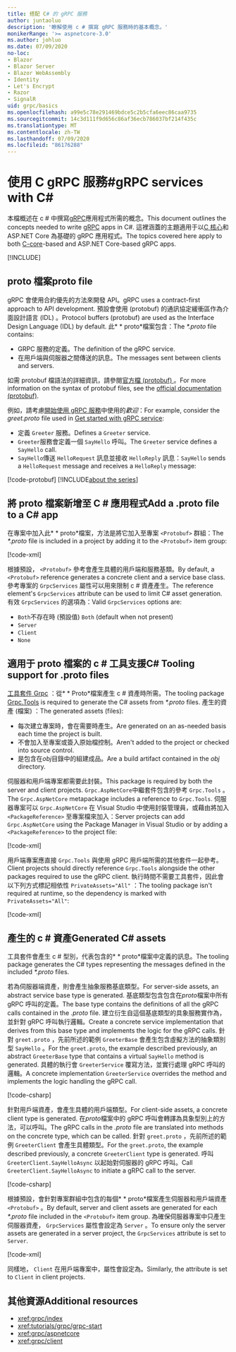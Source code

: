 ```yaml
---
title: 搭配 C# 的 gRPC 服務
author: juntaoluo
description: '瞭解使用 c # 撰寫 gRPC 服務時的基本概念。'
monikerRange: '>= aspnetcore-3.0'
ms.author: johluo
ms.date: 07/09/2020
no-loc:
- Blazor
- Blazor Server
- Blazor WebAssembly
- Identity
- Let's Encrypt
- Razor
- SignalR
uid: grpc/basics
ms.openlocfilehash: a99e5c78e291469bdce5c2b5cfa6eec86caa9735
ms.sourcegitcommit: 14c3d111f9d656c86af36ecb786037bf214f435c
ms.translationtype: MT
ms.contentlocale: zh-TW
ms.lasthandoff: 07/09/2020
ms.locfileid: "86176288"
---
```

# <a name="grpc-services-with-c"></a><span data-ttu-id="48c56-103">使用 C gRPC 服務\#</span><span class="sxs-lookup"><span data-stu-id="48c56-103">gRPC services with C\#</span></span>

<span data-ttu-id="48c56-104">本檔概述在 c # 中撰寫[gRPC](https://grpc.io/docs/guides/)應用程式所需的概念。</span><span class="sxs-lookup"><span data-stu-id="48c56-104">This document outlines the concepts needed to write [gRPC](https://grpc.io/docs/guides/) apps in C#.</span></span> <span data-ttu-id="48c56-105">這裡涵蓋的主題適用于以[C 核心](https://grpc.io/blog/grpc-stacks)和 ASP.NET Core 為基礎的 gRPC 應用程式。</span><span class="sxs-lookup"><span data-stu-id="48c56-105">The topics covered here apply to both [C-core](https://grpc.io/blog/grpc-stacks)-based and ASP.NET Core-based gRPC apps.</span></span>

[!INCLUDE[](~/includes/gRPCazure.md)]

## <a name="proto-file"></a><span data-ttu-id="48c56-106">proto 檔案</span><span class="sxs-lookup"><span data-stu-id="48c56-106">proto file</span></span>

<span data-ttu-id="48c56-107">gRPC 會使用合約優先的方法來開發 API。</span><span class="sxs-lookup"><span data-stu-id="48c56-107">gRPC uses a contract-first approach to API development.</span></span> <span data-ttu-id="48c56-108">預設會使用 (protobuf) 的通訊協定緩衝區作為介面設計語言 (IDL) 。</span><span class="sxs-lookup"><span data-stu-id="48c56-108">Protocol buffers (protobuf) are used as the Interface Design Language (IDL) by default.</span></span> <span data-ttu-id="48c56-109">此\* \* proto\*檔案包含：</span><span class="sxs-lookup"><span data-stu-id="48c56-109">The *\*.proto* file contains:</span></span>

* <span data-ttu-id="48c56-110">GRPC 服務的定義。</span><span class="sxs-lookup"><span data-stu-id="48c56-110">The definition of the gRPC service.</span></span>
* <span data-ttu-id="48c56-111">在用戶端與伺服器之間傳送的訊息。</span><span class="sxs-lookup"><span data-stu-id="48c56-111">The messages sent between clients and servers.</span></span>

<span data-ttu-id="48c56-112">如需 protobuf 檔語法的詳細資訊，請參閱[官方檔 (protobuf) ](https://developers.google.com/protocol-buffers/docs/proto3)。</span><span class="sxs-lookup"><span data-stu-id="48c56-112">For more information on the syntax of protobuf files, see the [official documentation (protobuf)](https://developers.google.com/protocol-buffers/docs/proto3).</span></span>

<span data-ttu-id="48c56-113">例如，請考慮[開始使用 gRPC 服務](xref:tutorials/grpc/grpc-start)中使用的*歡迎*：</span><span class="sxs-lookup"><span data-stu-id="48c56-113">For example, consider the *greet.proto* file used in [Get started with gRPC service](xref:tutorials/grpc/grpc-start):</span></span>

* <span data-ttu-id="48c56-114">定義 `Greeter` 服務。</span><span class="sxs-lookup"><span data-stu-id="48c56-114">Defines a `Greeter` service.</span></span>
* <span data-ttu-id="48c56-115">`Greeter`服務會定義一個 `SayHello` 呼叫。</span><span class="sxs-lookup"><span data-stu-id="48c56-115">The `Greeter` service defines a `SayHello` call.</span></span>
* <span data-ttu-id="48c56-116">`SayHello`傳送 `HelloRequest` 訊息並接收 `HelloReply` 訊息：</span><span class="sxs-lookup"><span data-stu-id="48c56-116">`SayHello` sends a `HelloRequest` message and receives a `HelloReply` message:</span></span>

[!code-protobuf[](~/tutorials/grpc/grpc-start/sample/GrpcGreeter/Protos/greet.proto)]
[!INCLUDE[about the series](~/includes/code-comments-loc.md)]

## <a name="add-a-proto-file-to-a-c-app"></a><span data-ttu-id="48c56-117">將 proto 檔案新增至 C \# 應用程式</span><span class="sxs-lookup"><span data-stu-id="48c56-117">Add a .proto file to a C\# app</span></span>

<span data-ttu-id="48c56-118">在專案中加入此\* \* proto\*檔案，方法是將它加入至專案 `<Protobuf>` 群組：</span><span class="sxs-lookup"><span data-stu-id="48c56-118">The *\*.proto* file is included in a project by adding it to the `<Protobuf>` item group:</span></span>

[!code-xml[](~/tutorials/grpc/grpc-start/sample/GrpcGreeter/GrpcGreeter.csproj?highlight=2&range=7-9)]

<span data-ttu-id="48c56-119">根據預設， `<Protobuf>` 參考會產生具體的用戶端和服務基類。</span><span class="sxs-lookup"><span data-stu-id="48c56-119">By default, a `<Protobuf>` reference generates a concrete client and a service base class.</span></span> <span data-ttu-id="48c56-120">參考專案的 `GrpcServices` 屬性可以用來限制 c # 資產產生。</span><span class="sxs-lookup"><span data-stu-id="48c56-120">The reference element's `GrpcServices` attribute can be used to limit C# asset generation.</span></span> <span data-ttu-id="48c56-121">有效 `GrpcServices` 的選項為：</span><span class="sxs-lookup"><span data-stu-id="48c56-121">Valid `GrpcServices` options are:</span></span>

* <span data-ttu-id="48c56-122">`Both`不存在時 (預設值) </span><span class="sxs-lookup"><span data-stu-id="48c56-122">`Both` (default when not present)</span></span>
* `Server`
* `Client`
* `None`

## <a name="c-tooling-support-for-proto-files"></a><span data-ttu-id="48c56-123">適用于 proto 檔案的 c # 工具支援</span><span class="sxs-lookup"><span data-stu-id="48c56-123">C# Tooling support for .proto files</span></span>

<span data-ttu-id="48c56-124">[工具套件 Grpc](https://www.nuget.org/packages/Grpc.Tools/) ：從\* \* Proto\*檔案產生 c # 資產時所需。</span><span class="sxs-lookup"><span data-stu-id="48c56-124">The tooling package [Grpc.Tools](https://www.nuget.org/packages/Grpc.Tools/) is required to generate the C# assets from *\*.proto* files.</span></span> <span data-ttu-id="48c56-125">產生的資產 (檔案) ：</span><span class="sxs-lookup"><span data-stu-id="48c56-125">The generated assets (files):</span></span>

* <span data-ttu-id="48c56-126">每次建立專案時，會在需要時產生。</span><span class="sxs-lookup"><span data-stu-id="48c56-126">Are generated on an as-needed basis each time the project is built.</span></span>
* <span data-ttu-id="48c56-127">不會加入至專案或簽入原始檔控制。</span><span class="sxs-lookup"><span data-stu-id="48c56-127">Aren't added to the project or checked into source control.</span></span>
* <span data-ttu-id="48c56-128">是包含在*obj*目錄中的組建成品。</span><span class="sxs-lookup"><span data-stu-id="48c56-128">Are a build artifact contained in the *obj* directory.</span></span>

<span data-ttu-id="48c56-129">伺服器和用戶端專案都需要此封裝。</span><span class="sxs-lookup"><span data-stu-id="48c56-129">This package is required by both the server and client projects.</span></span> <span data-ttu-id="48c56-130">`Grpc.AspNetCore`中繼套件包含的參考 `Grpc.Tools` 。</span><span class="sxs-lookup"><span data-stu-id="48c56-130">The `Grpc.AspNetCore` metapackage includes a reference to `Grpc.Tools`.</span></span> <span data-ttu-id="48c56-131">伺服器專案可以 `Grpc.AspNetCore` 在 Visual Studio 中使用封裝管理員，或藉由將加入 `<PackageReference>` 至專案檔來加入：</span><span class="sxs-lookup"><span data-stu-id="48c56-131">Server projects can add `Grpc.AspNetCore` using the Package Manager in Visual Studio or by adding a `<PackageReference>` to the project file:</span></span>

[!code-xml[](~/tutorials/grpc/grpc-start/sample/GrpcGreeter/GrpcGreeter.csproj?highlight=1&range=12)]

<span data-ttu-id="48c56-132">用戶端專案應直接 `Grpc.Tools` 與使用 gRPC 用戶端所需的其他套件一起參考。</span><span class="sxs-lookup"><span data-stu-id="48c56-132">Client projects should directly reference `Grpc.Tools` alongside the other packages required to use the gRPC client.</span></span> <span data-ttu-id="48c56-133">執行時間不需要工具套件，因此會以下列方式標記相依性 `PrivateAssets="All"` ：</span><span class="sxs-lookup"><span data-stu-id="48c56-133">The tooling package isn't required at runtime, so the dependency is marked with `PrivateAssets="All"`:</span></span>

[!code-xml[](~/tutorials/grpc/grpc-start/sample/GrpcGreeterClient/GrpcGreeterClient.csproj?highlight=3&range=9-11)]

## <a name="generated-c-assets"></a><span data-ttu-id="48c56-134">產生的 c # 資產</span><span class="sxs-lookup"><span data-stu-id="48c56-134">Generated C# assets</span></span>

<span data-ttu-id="48c56-135">工具套件會產生 c # 型別，代表包含的\* \* proto\*檔案中定義的訊息。</span><span class="sxs-lookup"><span data-stu-id="48c56-135">The tooling package generates the C# types representing the messages defined in the included *\*.proto* files.</span></span>

<span data-ttu-id="48c56-136">若為伺服器端資產，則會產生抽象服務基底類型。</span><span class="sxs-lookup"><span data-stu-id="48c56-136">For server-side assets, an abstract service base type is generated.</span></span> <span data-ttu-id="48c56-137">基底類型包含包含在*proto*檔案中所有 gRPC 呼叫的定義。</span><span class="sxs-lookup"><span data-stu-id="48c56-137">The base type contains the definitions of all the gRPC calls contained in the *.proto* file.</span></span> <span data-ttu-id="48c56-138">建立衍生自這個基底類型的具象服務實作為，並針對 gRPC 呼叫執行邏輯。</span><span class="sxs-lookup"><span data-stu-id="48c56-138">Create a concrete service implementation that derives from this base type and implements the logic for the gRPC calls.</span></span> <span data-ttu-id="48c56-139">針對 `greet.proto` ，先前所述的範例 `GreeterBase` 會產生包含虛擬方法的抽象類別型 `SayHello` 。</span><span class="sxs-lookup"><span data-stu-id="48c56-139">For the `greet.proto`, the example described previously, an abstract `GreeterBase` type that contains a virtual `SayHello` method is generated.</span></span> <span data-ttu-id="48c56-140">具體的執行會 `GreeterService` 覆寫方法，並實行處理 gRPC 呼叫的邏輯。</span><span class="sxs-lookup"><span data-stu-id="48c56-140">A concrete implementation `GreeterService` overrides the method and implements the logic handling the gRPC call.</span></span>

[!code-csharp[](~/tutorials/grpc/grpc-start/sample/GrpcGreeter/Services/GreeterService.cs?name=snippet)]

<span data-ttu-id="48c56-141">針對用戶端資產，會產生具體的用戶端類型。</span><span class="sxs-lookup"><span data-stu-id="48c56-141">For client-side assets, a concrete client type is generated.</span></span> <span data-ttu-id="48c56-142">在*proto*檔案中的 gRPC 呼叫會轉譯為具象型別上的方法，可以呼叫。</span><span class="sxs-lookup"><span data-stu-id="48c56-142">The gRPC calls in the *.proto* file are translated into methods on the concrete type, which can be called.</span></span> <span data-ttu-id="48c56-143">針對 `greet.proto` ，先前所述的範例 `GreeterClient` 會產生具體類型。</span><span class="sxs-lookup"><span data-stu-id="48c56-143">For the `greet.proto`, the example described previously, a concrete `GreeterClient` type is generated.</span></span> <span data-ttu-id="48c56-144">呼叫 `GreeterClient.SayHelloAsync` 以起始對伺服器的 gRPC 呼叫。</span><span class="sxs-lookup"><span data-stu-id="48c56-144">Call `GreeterClient.SayHelloAsync` to initiate a gRPC call to the server.</span></span>

[!code-csharp[](~/tutorials/grpc/grpc-start/sample/GrpcGreeterClient/Program.cs?name=snippet)]

<span data-ttu-id="48c56-145">根據預設，會針對專案群組中包含的每個\* \* proto\*檔案產生伺服器和用戶端資產 `<Protobuf>` 。</span><span class="sxs-lookup"><span data-stu-id="48c56-145">By default, server and client assets are generated for each *\*.proto* file included in the `<Protobuf>` item group.</span></span> <span data-ttu-id="48c56-146">為確保伺服器專案中只產生伺服器資產， `GrpcServices` 屬性會設定為 `Server` 。</span><span class="sxs-lookup"><span data-stu-id="48c56-146">To ensure only the server assets are generated in a server project, the `GrpcServices` attribute is set to `Server`.</span></span>

[!code-xml[](~/tutorials/grpc/grpc-start/sample/GrpcGreeter/GrpcGreeter.csproj?highlight=2&range=7-9)]

<span data-ttu-id="48c56-147">同樣地， `Client` 在用戶端專案中，屬性會設定為。</span><span class="sxs-lookup"><span data-stu-id="48c56-147">Similarly, the attribute is set to `Client` in client projects.</span></span>

## <a name="additional-resources"></a><span data-ttu-id="48c56-148">其他資源</span><span class="sxs-lookup"><span data-stu-id="48c56-148">Additional resources</span></span>

* <xref:grpc/index>
* <xref:tutorials/grpc/grpc-start>
* <xref:grpc/aspnetcore>
* <xref:grpc/client>
